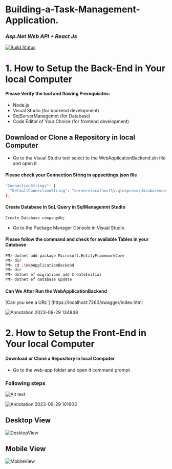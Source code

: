 
# Building-a-Task-Management-Application.
### _Asp.Net Web API + React Js_

[![Build Status](https://travis-ci.org/joemccann/dillinger.svg?branch=master)](https://travis-ci.org/joemccann/dillinger)

# 1. How to Setup the Back-End in Your local Computer
#### Please Verify the tool and flowing Prerequisites: 

- Node.js
- Visual Studio (for backend development)
- SqlServerManagemnt (for Database)
- Code Editor of Your Choice (for frontend development)

## Download or Clone a Repository in local Computer

- Go to the Visual Studio tool select to the WebApplicationBackend.sln file and open it

#### Please check  your Connection String in appsettings.json file 
```sh
"ConnectionStrings": {
  "DefaultConnectionString": "server=localhost\\sqlexpress;database=companydb;trusted_connection=true;Encrypt=False;"
},
``` 
#### Create Database in SqL Query in SqlManagemnt Studio
```sh
Create Database companydb;
``` 
- Go to the Package Manager Console in Visual Studio

#### Please follow the command and check for  available Tables in your Database
```sh
PM> dotnet add package Microsoft.EntityFrameworkCore
PM> dir
PM> cd .\WebApplicationBackend
PM> dir
PM> dotnet ef migrations add CreateInitial
PM> dotnet ef database update
```
#### Can We After Run the WebApplicationBackend
[Can you see a URL ] (https://localhost:7260/swagger/index.html

![Annotation 2023-09-29 134848](https://github.com/sumedhaEranda/User-Management-Application/assets/120088434/caf50cc8-67c1-410a-a72a-3bd246286464)



# 2.   How to Setup the Front-End in Your local Computer

#### Download or Clone a Repository in local Computer

- Go to the web-app folder and open it command prompt 
### Following steps
![Alt text](https://github-production-user-asset-6210df.s3.amazonaws.com/120088434/271474321-4a57e390-528c-4d8e-8eb6-367e7a4a273e.png)

![Annotation 2023-09-29 101603](https://github.com/sumedhaEranda/User-Management-Application/assets/120088434/33f63557-f7f6-4580-bf2f-5da190a0fc66)

## Desktop View
![DesktopView](https://github.com/sumedhaEranda/User-Management-Application/assets/120088434/5294d668-aa36-434c-8f3f-ff64d8a6623e)


## Mobile View
![MobileView](https://github.com/sumedhaEranda/User-Management-Application/assets/120088434/c0197b31-ca22-449c-8fd3-fdfd27bb2d09)


